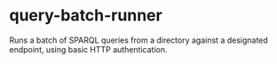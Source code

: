 # query-batch-runner
Runs a batch of SPARQL queries from a directory against a designated endpoint, using basic HTTP authentication.
